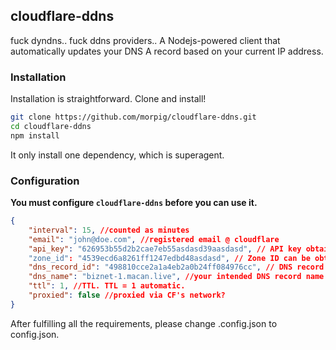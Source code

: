 ## cloudflare-ddns
fuck dyndns.. fuck ddns providers.. A Nodejs-powered client that automatically updates your DNS A record based on your current IP address.

### Installation
Installation is straightforward. Clone and install!

```bash
git clone https://github.com/morpig/cloudflare-ddns.git
cd cloudflare-ddns
npm install
```

It only install one dependency, which is superagent.

### Configuration 
**You must configure `cloudflare-ddns` before you can use it.**

```json
{
    "interval": 15, //counted as minutes
    "email": "john@doe.com", //registered email @ cloudflare
    "api_key": "626953b55d2b2cae7eb55asdasd39aasdasd", // API key obtained from https://www.cloudflare.com/a/account/my-account 
    "zone_id": "4539ecd6a8261ff1247edbd48asdasd", // Zone ID can be obtained from Cloudflare's dashboard
    "dns_record_id": "498810cce2a1a4eb2a0b24ff084976cc", // DNS record id obtained manually from Dashboard, check network requests or query GET to /dns_records
    "dns_name": "biznet-1.macan.live", //your intended DNS record name
    "ttl": 1, //TTL. TTL = 1 automatic.
    "proxied": false //proxied via CF's network?
}
```

After fulfilling all the requirements, please change .config.json to config.json.

